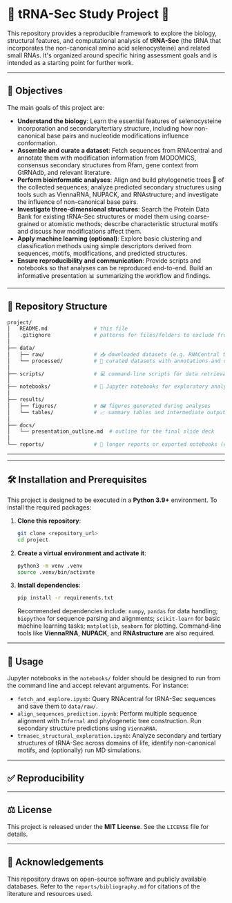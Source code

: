 # 🧬 tRNA-Sec Study Project 🔬

This repository provides a reproducible framework to explore the biology, structural features, and computational analysis of **tRNA-Sec** (the tRNA that incorporates the non-canonical amino acid selenocysteine) and related small RNAs. It's organized around specific hiring assessment goals and is intended as a starting point for further work.

---

## 🎯 Objectives

The main goals of this project are:

-   **Understand the biology**: Learn the essential features of selenocysteine incorporation and secondary/tertiary structure, including how non-canonical base pairs and nucleotide modifications influence conformation.
-   **Assemble and curate a dataset**: Fetch sequences from RNAcentral and annotate them with modification information from MODOMICS, consensus secondary structures from Rfam, gene context from GtRNAdb, and relevant literature.
-   **Perform bioinformatic analyses**: Align and build phylogenetic trees 🌳 of the collected sequences; analyze predicted secondary structures using tools such as ViennaRNA, NUPACK, and RNAstructure; and investigate the influence of non-canonical base pairs.
-   **Investigate three-dimensional structures**: Search the Protein Data Bank for existing tRNA-Sec structures or model them using coarse-grained or atomistic methods; describe characteristic structural motifs and discuss how modifications affect them.
-   **Apply machine learning (optional)**: Explore basic clustering and classification methods using simple descriptors derived from sequences, motifs, modifications, and predicted structures.
-   **Ensure reproducibility and communication**: Provide scripts and notebooks so that analyses can be reproduced end-to-end. Build an informative presentation 📊 summarizing the workflow and findings.

---

## 📁 Repository Structure

```bash
project/
│   README.md               # this file
│   .gitignore              # patterns for files/folders to exclude from version control
│
├── data/
│   ├── raw/                # 📥 downloaded datasets (e.g. RNACentral tRNA-Sec sequences modification table)
│   └── processed/          # 🧼 curated datasets with annotations and derived features
│
├── scripts/                # 💻 command-line scripts for data retrieval, cleaning and analysis
│
├── notebooks/              # 📝 Jupyter notebooks for exploratory analyses, alignments and visualisation
│
├── results/
│   ├── figures/            # 🖼️ figures generated during analyses
│   └── tables/             # 📈 summary tables and intermediate outputs
│
├── docs/
│   └── presentation_outline.md  # outline for the final slide deck
│
└── reports/                # 📄 longer reports or exported notebooks (e.g. PDF or markdown)
```

---

---

## 🛠️ Installation and Prerequisites

This project is designed to be executed in a **Python 3.9+** environment. To install the required packages:

1.  **Clone this repository**:
    ```bash
    git clone <repository_url>
    cd project
    ```
2.  **Create a virtual environment and activate it**:
    ```bash
    python3 -m venv .venv
    source .venv/bin/activate
    ```
3.  **Install dependencies**:
    ```bash
    pip install -r requirements.txt
    ```
    Recommended dependencies include: `numpy`, `pandas` for data handling; `biopython` for sequence parsing and alignments; `scikit-learn` for basic machine learning tasks; `matplotlib`, `seaborn` for plotting. Command-line tools like **ViennaRNA**, **NUPACK**, and **RNAstructure** are also required.

---

## 🚀 Usage

Jupyter notebooks in the `notebooks/` folder should be designed to run from the command line and accept relevant arguments. For instance:

-   `fetch_and_explore.ipynb`: Query RNAcentral for tRNA-Sec sequences and save them to `data/raw/`.
-   `align_sequences_prediction.ipynb`: Perform multiple sequence alignment with `Infernal` and phylogenetic tree construction. Run secondary structure predictions using `ViennaRNA`.
-   `trnasec_structural_exploration.ipynb`: Analyze secondary and tertiary structures of tRNA-Sec across domains of life, identify non-canonical motifs, and (optionally) run MD simulations.

---

## ✅ Reproducibility


---

## ⚖️ License

This project is released under the **MIT License**. See the `LICENSE` file for details.

---

## 🙏 Acknowledgements

This repository draws on open-source software and publicly available databases. Refer to the `reports/bibliography.md` for citations of the literature and resources used.







